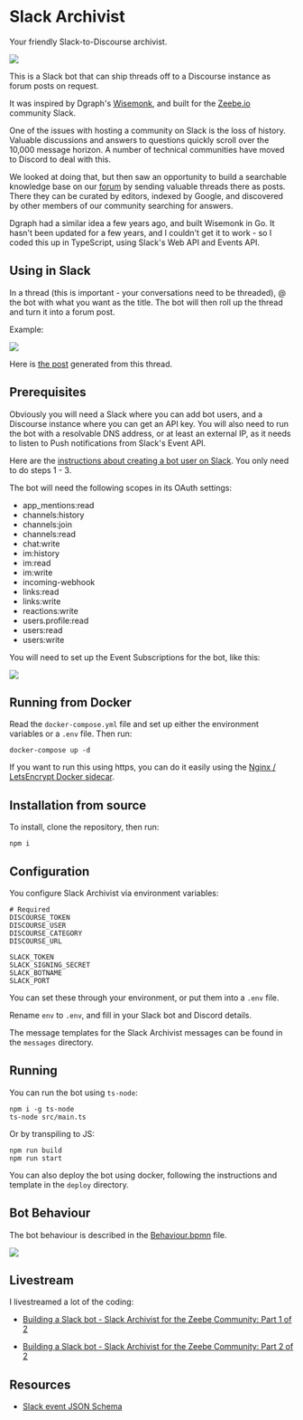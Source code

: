 # Slack Archivist

Your friendly Slack-to-Discourse archivist.

![](img/Dianne_Macaskill.jpg)

This is a Slack bot that can ship threads off to a Discourse instance as forum posts on request.

It was inspired by Dgraph's [Wisemonk](https://github.com/dgraph-io/wisemonk), and built for the [Zeebe.io](https://zeebe.io) community Slack.

One of the issues with hosting a community on Slack is the loss of history. Valuable discussions and answers to questions quickly scroll over the 10,000 message horizon. A number of technical communities have moved to Discord to deal with this.

We looked at doing that, but then saw an opportunity to build a searchable knowledge base on our [forum](https://forum.zeebe.io) by sending valuable threads there as posts. There they can be curated by editors, indexed by Google, and discovered by other members of our community searching for answers.

Dgraph had a similar idea a few years ago, and built Wisemonk in Go. It hasn't been updated for a few years, and I couldn't get it to work - so I coded this up in TypeScript, using Slack's Web API and Events API.

## Using in Slack

In a thread (this is important - your conversations need to be threaded), @ the bot with what you want as the title. The bot will then roll up the thread and turn it into a forum post.

Example:

![](img/example.png)

Here is [the post](https://forum.zeebe.io/t/zeebe-failover/980) generated from this thread.

## Prerequisites

Obviously you will need a Slack where you can add bot users, and a Discourse instance where you can get an API key. You will also need to run the bot with a resolvable DNS address, or at least an external IP, as it needs to listen to Push notifications from Slack's Event API.

Here are the [instructions about creating a bot user on Slack](https://api.slack.com/bot-users). You only need to do steps 1 - 3.

The bot will need the following scopes in its OAuth settings:

* app_mentions:read
* channels:history
* channels:join
* channels:read
* chat:write
* im:history
* im:read
* im:write
* incoming-webhook
* links:read
* links:write
* reactions:write
* users.profile:read
* users:read
* users:write

You will need to set up the Event Subscriptions for the bot, like this:

![](img/event-subscriptions.png)

## Running from Docker

Read the `docker-compose.yml` file and set up either the environment variables or a `.env` file. Then run:

```
docker-compose up -d
```

If you want to run this using https, you can do it easily using the [Nginx / LetsEncrypt Docker sidecar](https://github.com/jwulf/letsencrypt-nginx-sidecar).

## Installation from source

To install, clone the repository, then run: 

```
npm i
```

## Configuration

You configure Slack Archivist via environment variables:

```
# Required
DISCOURSE_TOKEN
DISCOURSE_USER
DISCOURSE_CATEGORY
DISCOURSE_URL

SLACK_TOKEN
SLACK_SIGNING_SECRET
SLACK_BOTNAME
SLACK_PORT
```

You can set these through your environment, or put them into a `.env` file.

Rename `env` to `.env`, and fill in your Slack bot and Discord details. 

The message templates for the Slack Archivist messages can be found in the `messages` directory.

## Running

You can run the bot using `ts-node`: 

```
npm i -g ts-node
ts-node src/main.ts
```

Or by transpiling to JS:

```
npm run build
npm run start
```

You can also deploy the bot using docker, following the instructions and template in the `deploy` directory.

## Bot Behaviour

The bot behaviour is described in the [Behaviour.bpmn](Behaviour.bpmn) file.

![](img/Behaviour.png)

## Livestream 

I livestreamed a lot of the coding:

* [Building a Slack bot - Slack Archivist for the Zeebe Community: Part 1 of 2](https://youtu.be/v5CkZb-xlBc)

* [Building a Slack bot - Slack Archivist for the Zeebe Community: Part 2 of 2](https://youtu.be/n3zDiqRgW0o)

## Resources

* [Slack event JSON Schema](https://github.com/slackapi/slack-api-specs/blob/master/events-api/slack_common_event_wrapper_schema.json)